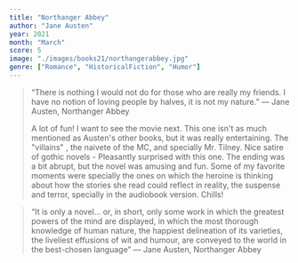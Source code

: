 ```yaml
---
title: "Northanger Abbey"
author: "Jane Austen"
year: 2021
month: "March"
score: 5
image: "./images/books21/northangerabbey.jpg"
genre: ["Romance", "HistoricalFiction", "Humor"]
---
```


> “There is nothing I would not do for those who are really my friends. I have no notion of loving people by halves, it is not my nature.” ― Jane Austen, Northanger Abbey
>
> A lot of fun! I want to see the movie next. This one isn't as much mentioned as Austen's other books, but it was really entertaining. The "villains" , the naivete of the MC, and specially Mr. Tilney. Nice satire of gothic novels - Pleasantly surprised with this one. The ending was a bit abrupt, but the novel was amusing and fun. Some of my favorite moments were specially the ones on which the heroine is thinking about how the stories she read could reflect in reality, the suspense and terror, specially in the audiobook version. Chills!

> “It is only a novel... or, in short, only some work in which the greatest powers of the mind are displayed, in which the most thorough knowledge of human nature, the happiest delineation of its varieties, the liveliest effusions of wit and humour, are conveyed to the world in the best-chosen language” ― Jane Austen, Northanger Abbey
